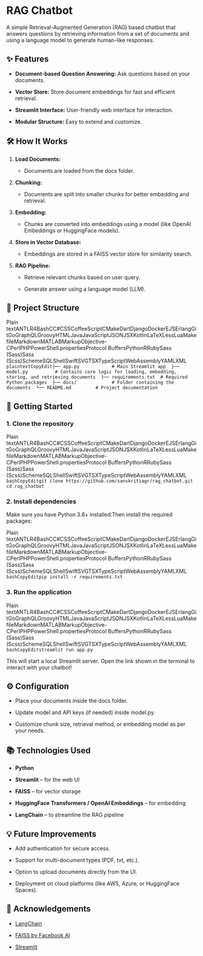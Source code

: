 RAG Chatbot
===========

A simple Retrieval-Augmented Generation (RAG) based chatbot that answers questions by retrieving information from a set of documents and using a language model to generate human-like responses.

✨ Features
----------

*   **Document-based Question Answering:** Ask questions based on your documents.
    
*   **Vector Store:** Store document embeddings for fast and efficient retrieval.
    
*   **Streamlit Interface:** User-friendly web interface for interaction.
    
*   **Modular Structure:** Easy to extend and customize.
    

🛠️ How It Works
----------------

1.  **Load Documents:**
    
    *   Documents are loaded from the docs folder.
        
2.  **Chunking:**
    
    *   Documents are split into smaller chunks for better embedding and retrieval.
        
3.  **Embedding:**
    
    *   Chunks are converted into embeddings using a model (like OpenAI Embeddings or HuggingFace models).
        
4.  **Store in Vector Database:**
    
    *   Embeddings are stored in a FAISS vector store for similarity search.
        
5.  **RAG Pipeline:**
    
    *   Retrieve relevant chunks based on user query.
        
    *   Generate answer using a language model (LLM).
        

📂 Project Structure
--------------------

Plain textANTLR4BashCC#CSSCoffeeScriptCMakeDartDjangoDockerEJSErlangGitGoGraphQLGroovyHTMLJavaJavaScriptJSONJSXKotlinLaTeXLessLuaMakefileMarkdownMATLABMarkupObjective-CPerlPHPPowerShell.propertiesProtocol BuffersPythonRRubySass (Sass)Sass (Scss)SchemeSQLShellSwiftSVGTSXTypeScriptWebAssemblyYAMLXML`   plaintextCopyEdit├── app.py            # Main Streamlit app  ├── model.py          # Contains core logic for loading, embedding, storing, and retrieving documents  ├── requirements.txt  # Required Python packages  ├── docs/             # Folder containing the documents  └── README.md         # Project documentation   `

🚀 Getting Started
------------------

### 1\. Clone the repository

Plain textANTLR4BashCC#CSSCoffeeScriptCMakeDartDjangoDockerEJSErlangGitGoGraphQLGroovyHTMLJavaJavaScriptJSONJSXKotlinLaTeXLessLuaMakefileMarkdownMATLABMarkupObjective-CPerlPHPPowerShell.propertiesProtocol BuffersPythonRRubySass (Sass)Sass (Scss)SchemeSQLShellSwiftSVGTSXTypeScriptWebAssemblyYAMLXML`   bashCopyEditgit clone https://github.com/sanskritiagr/rag_chatbot.git  cd rag_chatbot   `

### 2\. Install dependencies

Make sure you have Python 3.8+ installed.Then install the required packages:

Plain textANTLR4BashCC#CSSCoffeeScriptCMakeDartDjangoDockerEJSErlangGitGoGraphQLGroovyHTMLJavaJavaScriptJSONJSXKotlinLaTeXLessLuaMakefileMarkdownMATLABMarkupObjective-CPerlPHPPowerShell.propertiesProtocol BuffersPythonRRubySass (Sass)Sass (Scss)SchemeSQLShellSwiftSVGTSXTypeScriptWebAssemblyYAMLXML`   bashCopyEditpip install -r requirements.txt   `

### 3\. Run the application

Plain textANTLR4BashCC#CSSCoffeeScriptCMakeDartDjangoDockerEJSErlangGitGoGraphQLGroovyHTMLJavaJavaScriptJSONJSXKotlinLaTeXLessLuaMakefileMarkdownMATLABMarkupObjective-CPerlPHPPowerShell.propertiesProtocol BuffersPythonRRubySass (Sass)Sass (Scss)SchemeSQLShellSwiftSVGTSXTypeScriptWebAssemblyYAMLXML`   bashCopyEditstreamlit run app.py   `

This will start a local Streamlit server. Open the link shown in the terminal to interact with your chatbot!

⚙️ Configuration
----------------

*   Place your documents inside the docs folder.
    
*   Update model and API keys (if needed) inside model.py.
    
*   Customize chunk size, retrieval method, or embedding model as per your needs.
    

📚 Technologies Used
--------------------

*   **Python**
    
*   **Streamlit** – for the web UI
    
*   **FAISS** – for vector storage
    
*   **HuggingFace Transformers / OpenAI Embeddings** – for embedding
    
*   **LangChain** – to streamline the RAG pipeline
    

💡 Future Improvements
----------------------

*   Add authentication for secure access.
    
*   Support for multi-document types (PDF, txt, etc.).
    
*   Option to upload documents directly from the UI.
    
*   Deployment on cloud platforms (like AWS, Azure, or HuggingFace Spaces).
    

🙌 Acknowledgements
-------------------

*   [LangChain](https://github.com/langchain-ai/langchain)
    
*   [FAISS by Facebook AI](https://github.com/facebookresearch/faiss)
    
*   [Streamlit](https://streamlit.io/)
